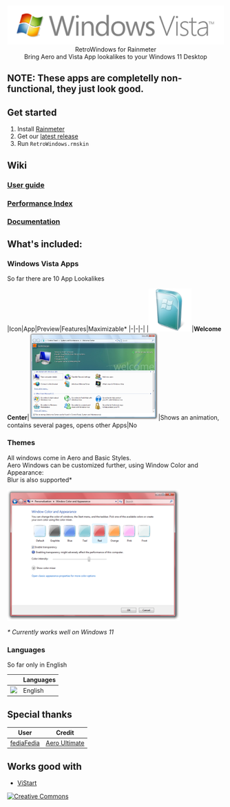 <img src="@Resources/Graphics/Windows Vista RTM/Logo.png"  />

<div align="center">
  RetroWindows for Rainmeter<br>
  Bring Aero and Vista App lookalikes to your Windows 11 Desktop
</div>

## NOTE: These apps are completelly non-functional, they just look good.

## Get started

1. Install [Rainmeter](https://www.rainmeter.net/)
2. Get our [latest release]()
3. Run `RetroWindows.rmskin`

## Wiki

### [User guide](https://github.com/creewick/RetroWindows/wiki/User-guide)
### [Performance Index](https://github.com/creewick/RetroWindows/wiki/Performance-Index)
### [Documentation](https://github.com/creewick/RetroWindows/wiki/Documentation)
  

## What's included:

### Windows Vista Apps

So far there are 10 App Lookalikes

|Icon|App|Preview|Features|Maximizable*
|-|-|-|
|<img src="@Resources/Graphics//Windows Vista RTM/Icons/Welcome Center.png" width="100px" />|**Welcome Center**|<img src="@Resources/Graphics/Windows Vista RTM//Apps/Welcome Center.png" width="300px" />|Shows an animation, contains several pages, opens other Apps|No
  

### Themes

All windows come in Aero and Basic Styles.<br>
Aero Windows can be customized further, using Window Color and Appearance:
<br>Blur is also supported*<br>

<img src="@Resources/Graphics/Windows Vista RTM//Apps/Window Color and Appearance - Red.png" width="400px" />

_* Currently works well on Windows 11_
### Languages

So far only in English

| |Languages|
|-|-|
|<img src="https://github.com/yammadev/flag-icons/blob/master/png/US@2x.png?raw=true" width="20px" />| English |

## Special thanks

| User | Credit |
|-|-|
| [fediaFedia](https://github.com/fediaFedia) | [Aero Ultimate](https://www.deviantart.com/fediafedia/art/Aero-Ultimate-FINAL-81684745) |

## Works good with
* [ViStart](https://github.com/lee-soft/ViStart)

<a rel="license" href="http://creativecommons.org/licenses/by-nc-sa/4.0/"><img alt="Creative Commons" style="border-width:0" src="https://i.creativecommons.org/l/by-nc-sa/4.0/88x31.png" /></a>
